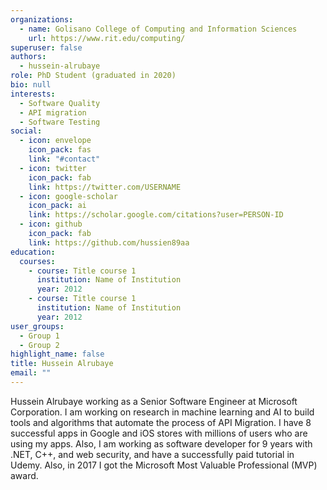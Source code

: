 ```yaml
---
organizations:
  - name: Golisano College of Computing and Information Sciences
    url: https://www.rit.edu/computing/
superuser: false
authors:
  - hussein-alrubaye
role: PhD Student (graduated in 2020)
bio: null
interests:
  - Software Quality
  - API migration
  - Software Testing
social:
  - icon: envelope
    icon_pack: fas
    link: "#contact"
  - icon: twitter
    icon_pack: fab
    link: https://twitter.com/USERNAME
  - icon: google-scholar
    icon_pack: ai
    link: https://scholar.google.com/citations?user=PERSON-ID
  - icon: github
    icon_pack: fab
    link: https://github.com/hussien89aa
education:
  courses:
    - course: Title course 1
      institution: Name of Institution
      year: 2012
    - course: Title course 1
      institution: Name of Institution
      year: 2012
user_groups:
  - Group 1
  - Group 2
highlight_name: false
title: Hussein Alrubaye
email: ""
---
```

Hussein Alrubaye working as a Senior Software Engineer at Microsoft Corporation. I am working on research in machine learning and AI to build tools and algorithms that automate the process of API Migration. I have 8 successful apps in Google and iOS stores with millions of users who are using my apps. Also, I am working as software developer for 9 years with .NET, C++, and web security, and have a successfully paid tutorial in Udemy. Also, in 2017 I got the Microsoft Most Valuable Professional (MVP) award.